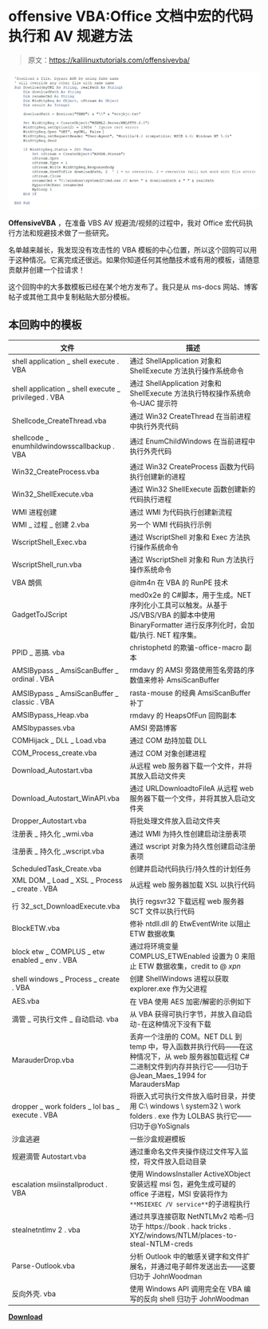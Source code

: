 # offensive VBA:Office 文档中宏的代码执行和 AV 规避方法

> 原文：<https://kalilinuxtutorials.com/offensivevba/>

[![](img/c473083f558645d8f1e37449f7894afd.png)](https://blogger.googleusercontent.com/img/b/R29vZ2xl/AVvXsEiQdTuiV4MjaWMaS6PsGd750xnlBDbW3CMzPtXdak7i7R5DmSW0E3NJuH9_ViVPsH7TV__0UQmHY1vK8MS5fYvJ64ZLQZIMQUr8ShJhOjYoSrk6WHXZx7oj2SHnncjoHbbq6zKZG4IM23pnJchpB7kOuZC42_iXvuvsgiW4e0PW_nvlUvy2ugLsiBsq/s728/OffensiveVBA%20(2).png)

**OffensiveVBA** ，在准备 VBS AV 规避流/视频的过程中，我对 Office 宏代码执行方法和规避技术做了一些研究。

名单越来越长，我发现没有攻击性的 VBA 模板的中心位置，所以这个回购可以用于这种情况。它离完成还很远。如果你知道任何其他酷技术或有用的模板，请随意贡献并创建一个拉请求！

这个回购中的大多数模板已经在某个地方发布了。我只是从 ms-docs 网站、博客帖子或其他工具中复制粘贴大部分模板。

## 本回购中的模板

| 文件 | 描述 |
| --- | --- |
| shell application _ shell execute . VBA | 通过 ShellApplication 对象和 ShellExecute 方法执行操作系统命令 |
| shell application _ shell execute _ privileged . VBA | 通过 ShellApplication 对象和 ShellExecute 方法执行特权操作系统命令–UAC 提示符 |
| Shellcode_CreateThread.vba | 通过 Win32 CreateThread 在当前进程中执行外壳代码 |
| shellcode _ enumhildwindowsscallbackup . VBA | 通过 EnumChildWindows 在当前进程中执行外壳代码 |
| Win32_CreateProcess.vba | 通过 Win32 CreateProcess 函数为代码执行创建新的进程 |
| Win32_ShellExecute.vba | 通过 Win32 ShellExecute 函数创建新的代码执行进程 |
| WMI 进程创建 | 通过 WMI 为代码执行创建新流程 |
| WMI _ 过程 _ 创建 2.vba | 另一个 WMI 代码执行示例 |
| WscriptShell_Exec.vba | 通过 WscriptShell 对象和 Exec 方法执行操作系统命令 |
| WscriptShell_run.vba | 通过 WscriptShell 对象和 Run 方法执行操作系统命令 |
| VBA 朗佩 | @itm4n 在 VBA 的 RunPE 技术 |
| GadgetToJScript | med0x2e 的 C#脚本，用于生成。NET 序列化小工具可以触发。从基于 JS/VBS/VBA 的脚本中使用 BinaryFormatter 进行反序列化时，会加载/执行. NET 程序集。 |
| PPID _ 恶搞. vba | christophetd 的欺骗-office-macro 副本 |
| AMSIBypass _ AmsiScanBuffer _ ordinal . VBA | rmdavy 的 AMSI 旁路使用签名旁路的序数值来修补 AmsiScanBuffer |
| AMSIBypass _ AmsiScanBuffer _ classic . VBA | rasta-mouse 的经典 AmsiScanBuffer 补丁 |
| AMSIBypass_Heap.vba | rmdavy 的 HeapsOfFun 回购副本 |
| AMSIbypasses.vba | AMSI 旁路博客 |
| COMHijack _ DLL _ Load.vba | 通过 COM 劫持加载 DLL |
| COM_Process_create.vba | 通过 COM 对象创建进程 |
| Download_Autostart.vba | 从远程 web 服务器下载一个文件，并将其放入启动文件夹 |
| Download_Autostart_WinAPI.vba | 通过 URLDownloadtoFileA 从远程 web 服务器下载一个文件，并将其放入启动文件夹 |
| Dropper_Autostart.vba | 将批处理文件放入启动文件夹 |
| 注册表 _ 持久化 _wmi.vba | 通过 WMI 为持久性创建启动注册表项 |
| 注册表 _ 持久化 _wscript.vba | 通过 wscript 对象为持久性创建启动注册表项 |
| ScheduledTask_Create.vba | 创建并启动代码执行/持久性的计划任务 |
| XML DOM _ Load _ XSL _ Process _ create . VBA | 从远程 web 服务器加载 XSL 以执行代码 |
| 行 32_sct_DownloadExecute.vba | 执行 regsvr32 下载远程 web 服务器 SCT 文件以执行代码 |
| BlockETW.vba | 修补 ntdll.dll 的 EtwEventWrite 以阻止 ETW 数据收集 |
| block etw _ COMPLUS _ etw enabled _ env . VBA | 通过将环境变量 COMPLUS_ETWEnabled 设置为 0 来阻止 ETW 数据收集，credit to @ *xpn* |
| shell windows _ Process _ create . VBA | 创建 ShellWindows 进程以获取 explorer.exe 作为父进程 |
| AES.vba | 在 VBA 使用 AES 加密/解密的示例如下 |
| 滴管 _ 可执行文件 _ 自动启动. vba | 从 VBA 获得可执行字节，并放入自动启动-在这种情况下没有下载 |
| MarauderDrop.vba | 丢弃一个注册的 COM。NET DLL 到 temp 中，导入函数并执行代码——在这种情况下，从 web 服务器加载远程 C#二进制文件到内存并执行它——归功于@Jean_Maes_1994 for MaraudersMap |
| dropper _ work folders _ lol bas _ execute . VBA | 将嵌入式可执行文件放入临时目录，并使用 C:\ windows \ system32 \ work folders . exe 作为 LOLBAS 执行它——归功于@YoSignals |
| 沙盒逃避 | 一些沙盒规避模板 |
| 规避滴管 Autostart.vba | 通过重命名文件夹操作绕过文件写入监控，将文件放入启动目录 |
| escalation msiinstallproduct . VBA | 使用 WindowsInstaller ActiveXObject 安装远程 msi 包，避免生成可疑的 office 子进程，MSI 安装将作为`**MSIEXEC /V service**`的子进程执行 |
| stealnetntlmv 2 . vba | 通过共享连接窃取 NetNTLMv2 哈希–归功于 https://book . hack tricks . XYZ/windows/NTLM/places-to-steal-NTLM-creds |
| Parse-Outlook.vba | 分析 Outlook 中的敏感关键字和文件扩展名，并通过电子邮件发送出去——这要归功于 JohnWoodman |
| 反向外壳. vba | 使用 Windows API 调用完全在 VBA 编写的反向 shell 归功于 JohnWoodman |

[**Download**](https://github.com/S3cur3Th1sSh1t/OffensiveVBA)